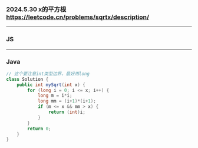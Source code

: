 ### 2024.5.30 x的平方根 https://leetcode.cn/problems/sqrtx/description/
---

### JS


---

### Java
```java
// 这个要注意int类型边界，最好用long
class Solution {
    public int mySqrt(int x) {
        for (long i = 0; i <= x; i++) {
            long m = i*i;
            long mm = (i+1)*(i+1);
            if (m <= x && mm > x) {
                return (int)i;
            }
        }
        return 0;
    }
}
```